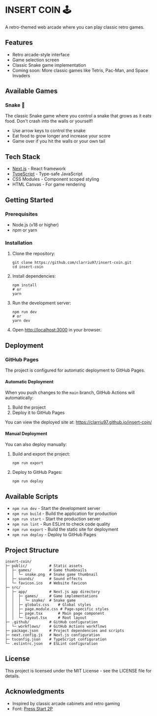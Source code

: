 # INSERT COIN 🕹️

A retro-themed web arcade where you can play classic retro games.

## Features

- Retro arcade-style interface
- Game selection screen
- Classic Snake game implementation
- Coming soon: More classic games like Tetris, Pac-Man, and Space Invaders

## Available Games

### Snake 🐍
The classic Snake game where you control a snake that grows as it eats food. Don't crash into the walls or yourself!
- Use arrow keys to control the snake
- Eat food to grow longer and increase your score
- Game over if you hit the walls or your own tail

## Tech Stack

- [Next.js](https://nextjs.org/) - React framework
- [TypeScript](https://www.typescriptlang.org/) - Type-safe JavaScript
- CSS Modules - Component scoped styling
- HTML Canvas - For game rendering

## Getting Started

### Prerequisites

- Node.js (v18 or higher)
- npm or yarn

### Installation

1. Clone the repository:
   ```
   git clone https://github.com/clarriu97/insert-coin.git
   cd insert-coin
   ```

2. Install dependencies:
   ```
   npm install
   # or
   yarn
   ```

3. Run the development server:
   ```
   npm run dev
   # or
   yarn dev
   ```

4. Open [http://localhost:3000](http://localhost:3000) in your browser.

## Deployment

### GitHub Pages

The project is configured for automatic deployment to GitHub Pages.

#### Automatic Deployment

When you push changes to the `main` branch, GitHub Actions will automatically:
1. Build the project
2. Deploy it to GitHub Pages

You can view the deployed site at: https://clarriu97.github.io/insert-coin/

#### Manual Deployment

You can also deploy manually:

1. Build and export the project:
   ```
   npm run export
   ```

2. Deploy to GitHub Pages:
   ```
   npm run deploy
   ```

## Available Scripts

- `npm run dev` - Start the development server
- `npm run build` - Build the application for production
- `npm run start` - Start the production server
- `npm run lint` - Run ESLint to check code quality
- `npm run export` - Build the static site for deployment
- `npm run deploy` - Deploy to GitHub Pages

## Project Structure

```
insert-coin/
├─ public/          # Static assets
│  ├─ games/        # Game thumbnails
│  │  └─ snake.png  # Snake game thumbnail
│  ├─ sounds/       # Sound effects
│  └─ favicon.ico   # Website favicon
├─ src/
│  ├─ app/          # Next.js app directory
│  │  ├─ games/     # Game implementations
│  │  │  └─ snake/  # Snake game
│  │  ├─ globals.css    # Global styles
│  │  ├─ page.module.css # Page-specific styles
│  │  ├─ page.tsx       # Main page component
│  │  └─ layout.tsx     # Root layout
├─ .github/         # GitHub configuration
│  └─ workflows/    # GitHub Actions workflows
├─ package.json     # Project dependencies and scripts
├─ next.config.js   # Next.js configuration
├─ tsconfig.json    # TypeScript configuration
└─ .eslintrc.json   # ESLint configuration
```

## License

This project is licensed under the MIT License - see the LICENSE file for details.

## Acknowledgments

- Inspired by classic arcade cabinets and retro gaming
- Font: [Press Start 2P](https://fonts.google.com/specimen/Press+Start+2P) 